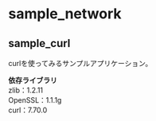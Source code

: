 # sample_network

## sample_curl

curlを使ってみるサンプルアプリケーション。

__依存ライブラリ__  
zlib：1.2.11  
OpenSSL：1.1.1g  
curl：7.70.0

